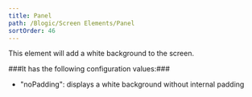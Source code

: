 ```yaml
---
title: Panel
path: /Blogic/Screen Elements/Panel
sortOrder: 46
---
```


This element will add a white background to the screen.



###It has the following configuration values:###


 - "noPadding": displays a white background without internal padding


